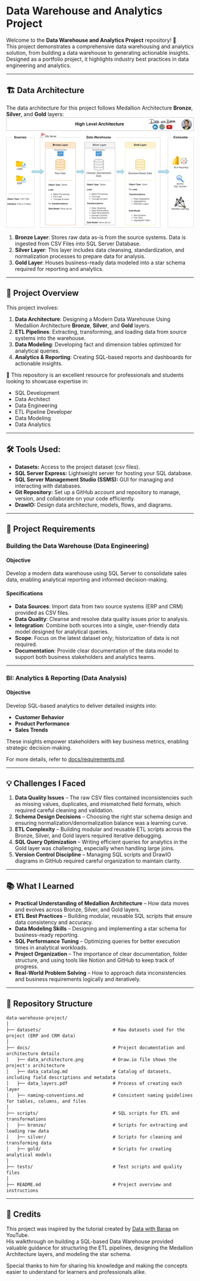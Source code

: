 # Data Warehouse and Analytics Project

Welcome to the **Data Warehouse and Analytics Project** repository! 🚀  
This project demonstrates a comprehensive data warehousing and analytics solution, from building a data warehouse to generating actionable insights. Designed as a portfolio project, it highlights industry best practices in data engineering and analytics.

---
## 🏗️ Data Architecture

The data architecture for this project follows Medallion Architecture **Bronze**, **Silver**, and **Gold** layers:
![Data Architecture](docs/data_architecture.png)

1. **Bronze Layer**: Stores raw data as-is from the source systems. Data is ingested from CSV Files into SQL Server Database.
2. **Silver Layer**: This layer includes data cleansing, standardization, and normalization processes to prepare data for analysis.
3. **Gold Layer**: Houses business-ready data modeled into a star schema required for reporting and analytics.

---
## 📖 Project Overview

This project involves:

1. **Data Architecture**: Designing a Modern Data Warehouse Using Medallion Architecture **Bronze**, **Silver**, and **Gold** layers.
2. **ETL Pipelines**: Extracting, transforming, and loading data from source systems into the warehouse.
3. **Data Modeling**: Developing fact and dimension tables optimized for analytical queries.
4. **Analytics & Reporting**: Creating SQL-based reports and dashboards for actionable insights.

🎯 This repository is an excellent resource for professionals and students looking to showcase expertise in:
- SQL Development
- Data Architect
- Data Engineering  
- ETL Pipeline Developer  
- Data Modeling  
- Data Analytics  

---

## 🛠️ Tools Used:

- **Datasets:** Access to the project dataset (csv files).
- **SQL Server Express:** Lightweight server for hosting your SQL database.
- **SQL Server Management Studio (SSMS):** GUI for managing and interacting with databases.
- **Git Repository:** Set up a GitHub account and repository to manage, version, and collaborate on your code efficiently.
- **DrawIO:** Design data architecture, models, flows, and diagrams.

---

## 🚀 Project Requirements

### Building the Data Warehouse (Data Engineering)

#### Objective
Develop a modern data warehouse using SQL Server to consolidate sales data, enabling analytical reporting and informed decision-making.

#### Specifications
- **Data Sources**: Import data from two source systems (ERP and CRM) provided as CSV files.
- **Data Quality**: Cleanse and resolve data quality issues prior to analysis.
- **Integration**: Combine both sources into a single, user-friendly data model designed for analytical queries.
- **Scope**: Focus on the latest dataset only; historization of data is not required.
- **Documentation**: Provide clear documentation of the data model to support both business stakeholders and analytics teams.

---

### BI: Analytics & Reporting (Data Analysis)

#### Objective
Develop SQL-based analytics to deliver detailed insights into:
- **Customer Behavior**
- **Product Performance**
- **Sales Trends**

These insights empower stakeholders with key business metrics, enabling strategic decision-making.  

For more details, refer to [docs/requirements.md](docs/requirements.md).

---

## 💡 Challenges I Faced

1. **Data Quality Issues** – The raw CSV files contained inconsistencies such as missing values, duplicates, and mismatched field formats, which required careful cleaning and validation.  
2. **Schema Design Decisions** – Choosing the right star schema design and ensuring normalization/denormalization balance was a learning curve.  
3. **ETL Complexity** – Building modular and reusable ETL scripts across the Bronze, Silver, and Gold layers required iterative debugging.  
4. **SQL Query Optimization** – Writing efficient queries for analytics in the Gold layer was challenging, especially when handling large joins.  
5. **Version Control Discipline** – Managing SQL scripts and DrawIO diagrams in GitHub required careful organization to maintain clarity.  

---

## 📚 What I Learned

- **Practical Understanding of Medallion Architecture** – How data moves and evolves across Bronze, Silver, and Gold layers.  
- **ETL Best Practices** – Building modular, reusable SQL scripts that ensure data consistency and accuracy.  
- **Data Modeling Skills** – Designing and implementing a star schema for business-ready reporting.  
- **SQL Performance Tuning** – Optimizing queries for better execution times in analytical workloads.  
- **Project Organization** – The importance of clear documentation, folder structure, and using tools like Notion and GitHub to keep track of progress.  
- **Real-World Problem Solving** – How to approach data inconsistencies and business requirements logically and iteratively.  

--- 

## 📂 Repository Structure
```
data-warehouse-project/
│
├── datasets/                           # Raw datasets used for the project (ERP and CRM data)
│
├── docs/                               # Project documentation and architecture details
│   ├── data_architecture.png           # Draw.io file shows the project's architecture
│   ├── data_catalog.md                 # Catalog of datasets, including field descriptions and metadata
│   ├── data_layers.pdf                 # Process of creating each layer
│   ├── naming-conventions.md           # Consistent naming guidelines for tables, columns, and files
│
├── scripts/                            # SQL scripts for ETL and transformations
│   ├── bronze/                         # Scripts for extracting and loading raw data
│   ├── silver/                         # Scripts for cleaning and transforming data
│   ├── gold/                           # Scripts for creating analytical models
│
├── tests/                              # Test scripts and quality files
│
├── README.md                           # Project overview and instructions
```

---

## 🙌 Credits

This project was inspired by the tutorial created by [Data with Baraa](https://www.youtube.com/watch?v=SSKVgrwhzus) on YouTube.  
His walkthrough on building a SQL-based Data Warehouse provided valuable guidance for structuring the ETL pipelines, designing the Medallion Architecture layers, and modeling the star schema.  

Special thanks to him for sharing his knowledge and making the concepts easier to understand for learners and professionals alike.  
